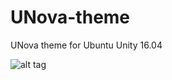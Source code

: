 # UNova-theme
UNova theme for Ubuntu Unity 16.04


![alt tag](https://raw.githubusercontent.com/iampepe/UNova-theme/master/UNova.png)


